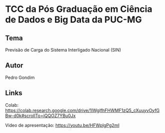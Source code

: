 # TCC da Pós Graduação em Ciência de Dados e Big Data da PUC-MG

## Tema
Previsão de Carga do Sistema Interligado Nacional (SIN)

## Autor
Pedro Gondim

## Links
Colab: https://colab.research.google.com/drive/1IWglfhFHWMF1zQ5_cXuuyvOyfGBw-d0k#scrollTo=iQQOZ7YBu0Jx

Video de apresentação: https://youtu.be/HFWplgPg2mI
